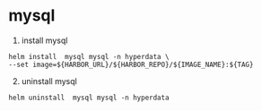 # mysql

1. install mysql

```
helm install  mysql mysql -n hyperdata \
--set image=${HARBOR_URL}/${HARBOR_REPO}/${IMAGE_NAME}:${TAG}
```

2. uninstall mysql

```
helm uninstall  mysql mysql -n hyperdata
```
